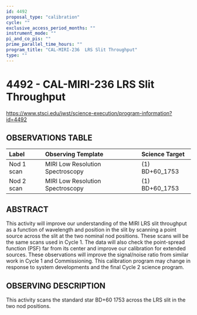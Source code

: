 ```yaml
---
id: 4492
proposal_type: "calibration"
cycle: ""
exclusive_access_period_months: ""
instrument_mode: ""
pi_and_co_pis: ""
prime_parallel_time_hours: ""
program_title: "CAL-MIRI-236  LRS Slit Throughput"
type: ""
---
```

# 4492 - CAL-MIRI-236  LRS Slit Throughput
https://www.stsci.edu/jwst/science-execution/program-information?id=4492
## OBSERVATIONS TABLE
| Label          | Observing Template                | Science Target     |
| :------------- | :-------------------------------- | :----------------- |
| Nod 1 scan     | MIRI Low Resolution Spectroscopy  | (1) BD+60\_1753    |
| Nod 2 scan     | MIRI Low Resolution Spectroscopy  | (1) BD+60\_1753    |

## ABSTRACT

This activity will improve our understanding of the MIRI LRS slit throughput as a function of wavelength and position in the slit by scanning a point source across the slit at the two nominal nod positions. These scans will be the same scans used in Cycle 1. The data will also check the point-spread function (PSF) far from its center and improve our calibration for extended sources. These observations will improve the signal/noise ratio from similar work in Cycle 1 and Commissioning. This calibration program may change in response to system developments and the final Cycle 2 science program.

## OBSERVING DESCRIPTION

This activity scans the standard star BD+60 1753 across the LRS slit in the two nod positions.
